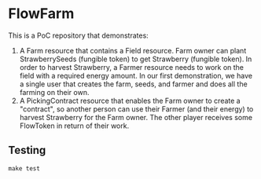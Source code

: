 # FlowFarm
This is a PoC repository that demonstrates:
1. A Farm resource that contains a Field resource. Farm owner can plant StrawberrySeeds (fungible token) to get Strawberry (fungible token). In order to harvest Strawberry, a Farmer resource needs to work on the field with a required energy amount. In our first demonstration, we have a single user that creates the farm, seeds, and farmer and does all the farming on their own.
2. A PickingContract resource that enables the Farm owner to create a "contract", so another person can use their Farmer (and their energy) to harvest Strawberry for the Farm owner. The other player receives some FlowToken in return of their work.

## Testing
```
make test
```